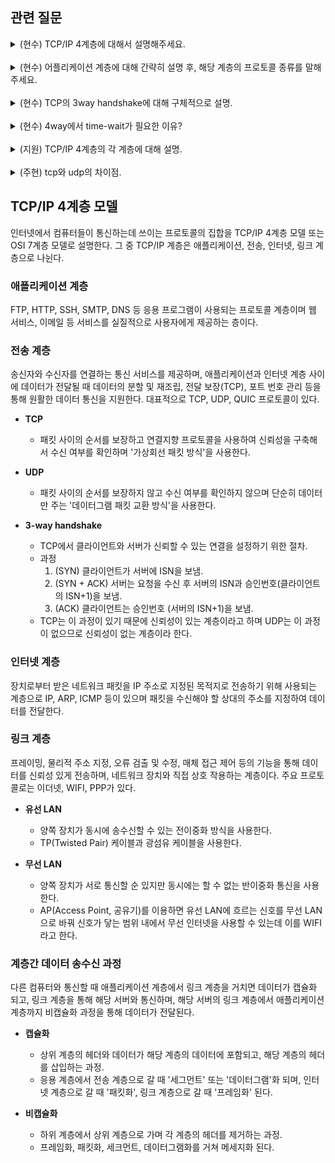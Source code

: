 
## 관련 질문
<details>
  <summary> (현수) TCP/IP 4계층에 대해서 설명해주세요.</summary>
  <blockquote>
    (지원): 애플리케이션, 전송, 인터넷, 네트워크 액세스  계층으로 나뉨. 애플리케이션은 사용자와 소프트웨어간의 상호작용을 담당, 전송 계층은 데이터의 전송 신뢰를 보장하기 위해 포트 번호 등을 이용해 식별, 인터넷은 네트워크간 데이터 전송을 담당, 네트워크 엑세스는 물리적 매체를 통해 데이터를 전송합니다. 
  </blockquote>
</details>
<br/>
<details>
  <summary>(현수) 어플리케이션 계층에 대해 간략히 설명 후, 해당 계층의 프로토콜 종류를 말해주세요.</summary>
  <blockquote>
    (주현) 응용프로그램이 사용되는 계층이어서 사용자가 실질적으로 사용하는 서비스를 제공하는 역할을 수행, 대표적인 프로토콜은 http가 있습니다. 
  </blockquote>
</details>
<br/>
<details>
  <summary>(현수) TCP의 3way handshake에 대해 구체적으로 설명.</summary>
  <blockquote>
    (주현) 데이터 전송의 시작을 알리는 동작.
클라이언트에서 서버로 SYN이라는 동기화 요청을 보내고, 서버는 이를 받아 동기화 요청을 인지하는 ack동작을 수행, 서버가 클라이언트의 요청을 수신하고 이 고유번호를 클라이언트에 보냄. 이후에 고유번호를 클라이언트단에서 수신하고 그 수신에 대한 처리를 서버에 전달.
  </blockquote>
</details>
<br/>
<details>
  <summary>(현수) 4way에서 time-wait가 필요한 이유?</summary>
  <blockquote>
    (주현) time-wait은 연결이 해제 될 때 잠시동안 기다리는 시간이다. 어떤 데이터를 보내다 중단됐을 때 데이터 무결성을 해칠 수 있고, 다음에 재연결을 할 때 상태가 연결 가능한 상태로 돼있지 않기 때문에 필요하다. 
  </blockquote>
</details>
<br/> 
<details>
  <summary>(지원) TCP/IP 4계층의 각 계층에 대해 설명.</summary>
  <blockquote>
    (현수) 어플리케이션은 서비스를 사용자에게 실질적으로 제공하는 계층, 전송과 인터넷 계층은 모르겠고, 링크계층은 물리적인 장비를 연결.
  </blockquote>   
  <br/>
  <blockquote>
    (주현) 응용은 사용자에게 서비스를 실질적으로 제공, 전송은 송달부와 수신부의 데이터 연결, 인터넷 계층은 데이터를 ip프로토콜을 사용하여 데이터를 정확한 주소로 연결, 링크 계층은 물리적인 장치와 통신할 수 있게끔 하는 장치 
  </blockquote> 
</details>
<br/>
<details>
  <summary>(주현) tcp와 udp의 차이점.</summary>
  <blockquote>
    (지원) tcp는 연결 설정하고 해제하는 과정이 있기 때문에 속도가 느리고, udp는 없어서 속도가 빠름.
데이터 전송 과정에서 오류를 검사하는 과정이 있어 신뢰성이 높지만, 유디피는 신뢰성이 낮음.
  </blockquote>   
  <br/>
  <blockquote>
    (현수) tcp는 패킷을 보낼 때 그 순서가 보장되지만, UDP는 순서가 바뀔 수 있다.
  </blockquote> 
</details>

## TCP/IP 4계층 모델

인터넷에서 컴퓨터들이 통신하는데 쓰이는 프로토콜의 집합을 TCP/IP 4계층 모델 또는 OSI 7계층 모델로 설명한다. 그 중 TCP/IP 계층은 애플리케이션, 전송, 인터넷, 링크 계층으로 나뉜다.

### 애플리케이션 계층

FTP, HTTP, SSH, SMTP, DNS 등 응용 프로그램이 사용되는 프로토콜 계층이며 웹 서비스, 이메일 등 서비스를 실질적으로 사용자에게 제공하는 층이다.


### 전송 계층

송신자와 수신자를 연결하는 통신 서비스를 제공하며, 애플리케이션과 인터넷 계층 사이에 데이터가 전달될 때 데이터의 분할 및 재조립, 전달 보장(TCP), 포트 번호 관리 등을 통해 원활한 데이터 통신을 지원한다. 대표적으로 TCP, UDP, QUIC 프로토콜이 있다.

- **TCP**
    - 패킷 사이의 순서를 보장하고 연결지향 프로토콜을 사용하여 신뢰성을 구축해서 수신 여부를 확인하며 '가상회선 패킷 방식'을 사용한다.

- **UDP**
    - 패킷 사이의 순서를 보장하지 않고 수신 여부를 확인하지 않으며 단순히 데이터만 주는 '데이터그램 패킷 교환 방식'을 사용한다.

- **3-way handshake**
    - TCP에서 클라이언트와 서버가 신뢰할 수 있는 연결을 설정하기 위한 절차.
    - 과정<br/>
      1. (SYN) 클라이언트가 서버에 ISN을 보냄.
      2. (SYN + ACK) 서버는 요청을 수신 후 서버의 ISN과 승인번호(클라이언트의 ISN+1)을 보냄.
      3. (ACK) 클라이언트는 승인번호 (서버의 ISN+1)을 보냄.
    - TCP는 이 과정이 있기 때문에 신뢰성이 있는 계층이라고 하며 UDP는 이 과정이 없으므로 신뢰성이 없는 계층이라 한다.

### 인터넷 계층

장치로부터 받은 네트워크 패킷을 IP 주소로 지정된 목적지로 전송하기 위해 사용되는 계층으로 IP, ARP, ICMP 등이 있으며 패킷을 수신해야 할 상대의 주소를 지정하여 데이터를 전달한다.

### 링크 계층

프레이밍, 물리적 주소 지정, 오류 검출 및 수정, 매체 접근 제어 등의 기능을 통해 데이터를 신뢰성 있게 전송하며, 네트워크 장치와 직접 상호 작용하는 계층이다. 주요 프로토콜로는 이더넷, WIFI, PPP가 있다.

- **유선 LAN**
    - 양쪽 장치가 동시에 송수신할 수 있는 전이중화 방식을 사용한다.
    - TP(Twisted Pair) 케이블과 광섬유 케이블을 사용한다.

- **무선 LAN**
    - 양쪽 장치가 서로 통신할 순 있지만 동시에는 할 수 없는 반이중화 통신을 사용한다.
    - AP(Access Point, 공유기)를 이용하면 유선 LAN에 흐르는 신호를 무선 LAN으로 바꿔 신호가 닿는 범위 내에서 무선 인터넷을 사용할 수 있는데 이를 WIFI라고 한다.

### 계층간 데이터 송수신 과정

다른 컴퓨터와 통신할 때 애플리케이션 계층에서 링크 계층을 거치면 데이터가 캡슐화 되고, 링크 계층을 통해 해당 서버와 통신하며, 해당 서버의 링크 계층에서 애플리케이션 계층까지 비캡슐화 과정을 통해 데이터가 전달된다.

- **캡슐화**
    - 상위 계층의 헤더와 데이터가 해당 계층의 데이터에 포함되고, 해당 계층의 헤더를 삽입하는 과정.
    - 응용 계층에서 전송 계층으로 갈 때 '세그먼트' 또는 '데이터그램'화 되며, 인터넷 계층으로 갈 때 '패킷화', 링크 계층으로 갈 때 '프레임화' 된다.

- **비캡슐화**
    - 하위 계층에서 상위 계층으로 가며 각 계층의 헤더를 제거하는 과정.
    - 프레임화, 패킷화, 세크먼트, 데이터그램화를 거쳐 메세지화 된다.
